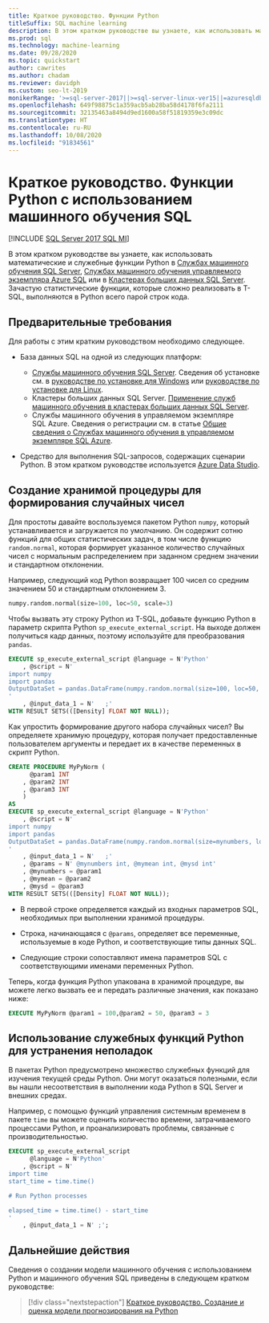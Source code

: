 ```yaml
---
title: Краткое руководство. Функции Python
titleSuffix: SQL machine learning
description: В этом кратком руководстве вы узнаете, как использовать математические и служебные функции Python в машинном обучении SQL.
ms.prod: sql
ms.technology: machine-learning
ms.date: 09/28/2020
ms.topic: quickstart
author: cawrites
ms.author: chadam
ms.reviewer: davidph
ms.custom: seo-lt-2019
monikerRange: '>=sql-server-2017||>=sql-server-linux-ver15||=azuresqldb-mi-current||=sqlallproducts-allversions'
ms.openlocfilehash: 649f98875c1a359acb5ab28ba58d4178f6fa2111
ms.sourcegitcommit: 32135463a8494d9ed1600a58f51819359e3c09dc
ms.translationtype: HT
ms.contentlocale: ru-RU
ms.lasthandoff: 10/08/2020
ms.locfileid: "91834561"
---
```

# <a name="quickstart-python-functions-with-sql-machine-learning"></a>Краткое руководство. Функции Python с использованием машинного обучения SQL
[!INCLUDE [SQL Server 2017 SQL MI](../../includes/applies-to-version/sqlserver2017-asdbmi.md)]

В этом кратком руководстве вы узнаете, как использовать математические и служебные функции Python в [Службах машинного обучения SQL Server](../sql-server-machine-learning-services.md), [Службах машинного обучения управляемого экземпляра Azure SQL](/azure/azure-sql/managed-instance/machine-learning-services-overview) или в [Кластерах больших данных SQL Server](../../big-data-cluster/machine-learning-services.md). Зачастую статистические функции, которые сложно реализовать в T-SQL, выполняются в Python всего парой строк кода.

## <a name="prerequisites"></a>Предварительные требования

Для работы с этим кратким руководством необходимо следующее.

- База данных SQL на одной из следующих платформ:
  - [Службы машинного обучения SQL Server](../sql-server-machine-learning-services.md). Сведения об установке см. в [руководстве по установке для Windows](../install/sql-machine-learning-services-windows-install.md) или [руководстве по установке для Linux](../../linux/sql-server-linux-setup-machine-learning.md?toc=%2Fsql%2Fmachine-learning%2Ftoc.json).
  - Кластеры больших данных SQL Server. [Применение служб машинного обучения в кластерах больших данных SQL Server](../../big-data-cluster/machine-learning-services.md).
  - Службы машинного обучения в управляемом экземпляре SQL Azure. Сведения о регистрации см. в статье [Общие сведения о Службах машинного обучения в управляемом экземпляре SQL Azure](/azure/azure-sql/managed-instance/machine-learning-services-overview).

- Средство для выполнения SQL-запросов, содержащих сценарии Python. В этом кратком руководстве используется [Azure Data Studio](../../azure-data-studio/what-is.md).

## <a name="create-a-stored-procedure-to-generate-random-numbers"></a>Создание хранимой процедуры для формирования случайных чисел

Для простоты давайте воспользуемся пакетом Python `numpy`, который устанавливается и загружается по умолчанию. Он содержит сотню функций для общих статистических задач, в том числе функцию `random.normal`, которая формирует указанное количество случайных чисел с нормальным распределением при заданном среднем значении и стандартном отклонении.

Например, следующий код Python возвращает 100 чисел со средним значением 50 и стандартным отклонением 3.

```Python
numpy.random.normal(size=100, loc=50, scale=3)
```

Чтобы вызвать эту строку Python из T-SQL, добавьте функцию Python в параметр скрипта Python `sp_execute_external_script`. На выходе должен получиться кадр данных, поэтому используйте для преобразования `pandas`.

```sql
EXECUTE sp_execute_external_script @language = N'Python'
    , @script = N'
import numpy
import pandas
OutputDataSet = pandas.DataFrame(numpy.random.normal(size=100, loc=50, scale=3));
'
    , @input_data_1 = N'   ;'
WITH RESULT SETS(([Density] FLOAT NOT NULL));
```

Как упростить формирование другого набора случайных чисел? Вы определяете хранимую процедуру, которая получает предоставленные пользователем аргументы и передает их в качестве переменных в скрипт Python.

```sql
CREATE PROCEDURE MyPyNorm (
      @param1 INT
    , @param2 INT
    , @param3 INT
    )
AS
EXECUTE sp_execute_external_script @language = N'Python'
    , @script = N'
import numpy
import pandas
OutputDataSet = pandas.DataFrame(numpy.random.normal(size=mynumbers, loc=mymean, scale=mysd));
'
    , @input_data_1 = N'   ;'
    , @params = N' @mynumbers int, @mymean int, @mysd int'
    , @mynumbers = @param1
    , @mymean = @param2
    , @mysd = @param3
WITH RESULT SETS(([Density] FLOAT NOT NULL));
```

- В первой строке определяется каждый из входных параметров SQL, необходимых при выполнении хранимой процедуры.

- Строка, начинающаяся с `@params`, определяет все переменные, используемые в коде Python, и соответствующие типы данных SQL.

- Следующие строки сопоставляют имена параметров SQL с соответствующими именами переменных Python.

Теперь, когда функция Python упакована в хранимой процедуре, вы можете легко вызвать ее и передать различные значения, как показано ниже:

```sql
EXECUTE MyPyNorm @param1 = 100,@param2 = 50, @param3 = 3
```

## <a name="use-python-utility-functions-for-troubleshooting"></a>Использование служебных функций Python для устранения неполадок

В пакетах Python предусмотрено множество служебных функций для изучения текущей среды Python. Они могут оказаться полезными, если вы нашли несоответствия в выполнении кода Python в SQL Server и внешних средах.

Например, с помощью функций управления системным временем в пакете `time` вы можете оценить количество времени, затрачиваемого процессами Python, и проанализировать проблемы, связанные с производительностью.

```sql
EXECUTE sp_execute_external_script
      @language = N'Python'
    , @script = N'
import time
start_time = time.time()

# Run Python processes

elapsed_time = time.time() - start_time
'
    , @input_data_1 = N' ;';
```

## <a name="next-steps"></a>Дальнейшие действия

Сведения о создании модели машинного обучения с использованием Python и машинного обучения SQL приведены в следующем кратком руководстве:

> [!div class="nextstepaction"]
> [Краткое руководство. Создание и оценка модели прогнозирования на Python](quickstart-python-train-score-model.md)
